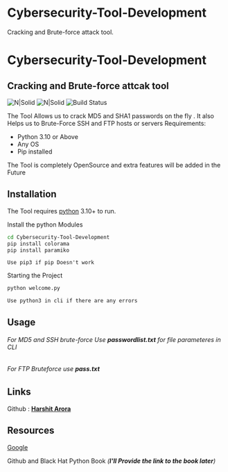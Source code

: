 # Cybersecurity-Tool-Development
Cracking and Brute-force attack tool. 
# Cybersecurity-Tool-Development
## Cracking and Brute-force attcak tool 

![N|Solid](https://img.icons8.com/doodle/2x/bash.png) ![N|Solid](https://img.icons8.com/color/2x/python--v2.png)
![Build Status](https://travis-ci.org/joemccann/dillinger.svg?branch=master)

The Tool Allows us to crack MD5 and SHA1 passwords on the fly . It also Helps us to Brute-Force SSH and FTP hosts or servers Requirements:
- Python 3.10 or Above
- Any OS
- Pip installed

The Tool is completely OpenSource and extra features will be added in the Future 

## Installation

The Tool requires [python](https://www.python.org/downloads/) 3.10+ to run.

Install the python Modules

```sh
cd Cybersecurity-Tool-Development
pip install colorama
pip install paramiko
```
`Use pip3 if pip Doesn't work`

Starting the Project

```sh
python welcome.py
```
`Use python3 in cli if there are any errors`
## Usage
###### For MD5 and SSH brute-force Use _**passwordlist.txt**_ for file parameteres in CLI

###### For FTP Bruteforce use _**pass.txt**_

## Links
Github : [__Harshit Arora__](https://github.com/vegeta2op)


## Resources

[Google](https://google.com) 

Github and Black Hat Python Book *(__I'll Provide the link to the book later__)*
